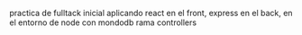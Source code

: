 practica de fulltack inicial aplicando react en el front, express en el back, en el entorno de node con mondodb
rama controllers

